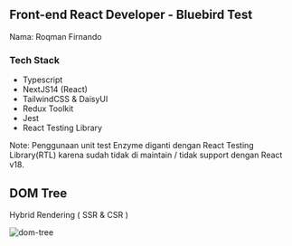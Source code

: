 ## Front-end React Developer - Bluebird Test
Nama: Roqman Firnando

### Tech Stack
- Typescript
- NextJS14 (React)
- TailwindCSS & DaisyUI
- Redux Toolkit
- Jest
- React Testing Library

Note: Penggunaan unit test Enzyme diganti dengan React Testing Library(RTL) karena sudah tidak di maintain / tidak support dengan React v18.

## DOM Tree
Hybrid Rendering ( SSR & CSR )

![dom-tree](https://github.com/nandorfn/Bluebird-Frontend_Task/assets/105403744/6172cf9c-bd1e-4e85-9073-1353cee68d66)
